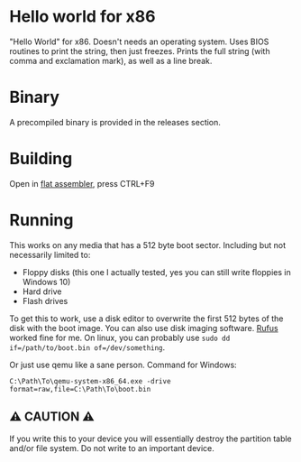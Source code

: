 # Hello world for x86

"Hello World" for x86.
Doesn't needs an operating system.
Uses BIOS routines to print the string, then just freezes.
Prints the full string (with comma and exclamation mark),
as well as a line break.

# Binary

A precompiled binary is provided in the releases section.

# Building

Open in [flat assembler](http://flatassembler.net/), press CTRL+F9

# Running

This works on any media that has a 512 byte boot sector.
Including but not necessarily limited to:

- Floppy disks (this one I actually tested, yes you can still write floppies in Windows 10)
- Hard drive
- Flash drives

To get this to work, use a disk editor to overwrite the first 512 bytes of the disk with the boot image.
You can also use disk imaging software.
[Rufus](https://rufus.ie/) worked fine for me.
On linux, you can probably use `sudo dd if=/path/to/boot.bin of=/dev/something`.

Or just use qemu like a sane person.
Command for Windows:

    C:\Path\To\qemu-system-x86_64.exe -drive format=raw,file=C:\Path\To\boot.bin

## &#9888;&#65039; CAUTION &#9888;&#65039;

If you write this to your device you will essentially destroy the partition table and/or file system.
Do not write to an important device.
